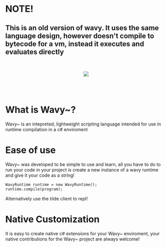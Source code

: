 # NOTE!
## This is an old version of wavy. It uses the same language design, however doesn't compile to bytecode for a vm, instead it executes and evaluates directly
<br />

<p align="center">
  <img src="https://i.imgur.com/iLUQ0jh.png">
</p><br /><br />

# What is Wavy~?
Wavy~ is an intepreted, lightweight scripting language intended for use in runtime compilation in a c# enviroment

# Ease of use
Wavy~ was developed to be simple to use and learn, all you have to do to run your code in your project is create a new instance of a wavy runtime and give it your code as a string!

	WavyRuntime runtime = new WavyRuntime();
	runtime.compile(program);

Alternatively use the tilde client to repl!

# Native Customization
It is easy to create native c# extensions for your Wavy~ enviroment, your native contributions for the Wavy~ project are always welcome!
